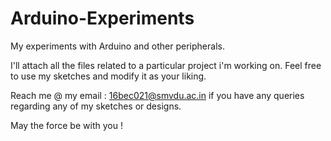 # Arduino-Experiments
My experiments with Arduino and other peripherals.


I'll attach all the files related to a particular project i'm working on. Feel free to use my sketches and modify it as your liking.

Reach me @ my email : 16bec021@smvdu.ac.in if you have any queries regarding any of my sketches or designs.

May the force be with you !
